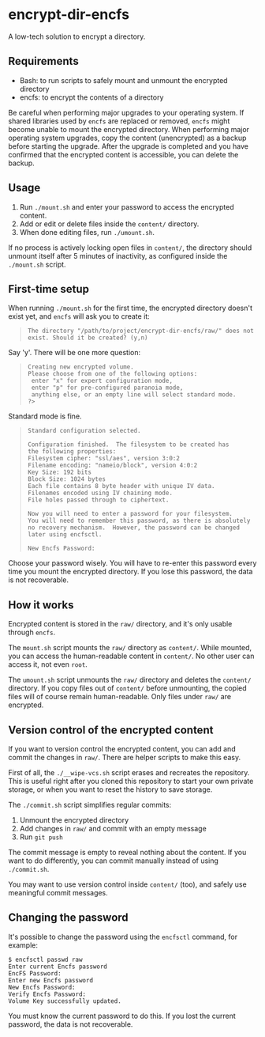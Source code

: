 encrypt-dir-encfs
=================

A low-tech solution to encrypt a directory.

Requirements
------------

- Bash: to run scripts to safely mount and unmount the encrypted directory
- encfs: to encrypt the contents of a directory

Be careful when performing major upgrades to your operating system.
If shared libraries used by `encfs` are replaced or removed,
`encfs` might become unable to mount the encrypted directory.
When performing major operating system upgrades,
copy the content (unencrypted) as a backup before starting the upgrade.
After the upgrade is completed and you have confirmed that the
encrypted content is accessible, you can delete the backup.

Usage
-----

1. Run `./mount.sh` and enter your password to access the encrypted content.
2. Add or edit or delete files inside the `content/` directory.
3. When done editing files, run `./umount.sh`.

If no process is actively locking open files in `content/`,
the directory should unmount itself after 5 minutes of inactivity,
as configured inside the `./mount.sh` script.

First-time setup
----------------

When running `./mount.sh` for the first time,
the encrypted directory doesn't exist yet,
and `encfs` will ask you to create it:

>     The directory "/path/to/project/encrypt-dir-encfs/raw/" does not exist. Should it be created? (y,n)

Say 'y'. There will be one more question:

>     Creating new encrypted volume.
>     Please choose from one of the following options:
>      enter "x" for expert configuration mode,
>      enter "p" for pre-configured paranoia mode,
>      anything else, or an empty line will select standard mode.
>     ?>

Standard mode is fine.

>     Standard configuration selected.
> 
>     Configuration finished.  The filesystem to be created has
>     the following properties:
>     Filesystem cipher: "ssl/aes", version 3:0:2
>     Filename encoding: "nameio/block", version 4:0:2
>     Key Size: 192 bits
>     Block Size: 1024 bytes
>     Each file contains 8 byte header with unique IV data.
>     Filenames encoded using IV chaining mode.
>     File holes passed through to ciphertext.
> 
>     Now you will need to enter a password for your filesystem.
>     You will need to remember this password, as there is absolutely
>     no recovery mechanism.  However, the password can be changed
>     later using encfsctl.
> 
>     New Encfs Password:

Choose your password wisely.
You will have to re-enter this password every time you mount the encrypted directory.
If you lose this password, the data is not recoverable.

How it works
------------

Encrypted content is stored in the `raw/` directory,
and it's only usable through `encfs`.

The `mount.sh` script mounts the `raw/` directory as `content/`.
While mounted,
you can access the human-readable content in `content/`.
No other user can access it, not even `root`.

The `umount.sh` script unmounts the `raw/` directory and deletes the `content/` directory.
If you copy files out of `content/` before unmounting,
the copied files will of course remain human-readable.
Only files under `raw/` are encrypted.

Version control of the encrypted content
----------------------------------------

If you want to version control the encrypted content,
you can add and commit the changes in `raw/`.
There are helper scripts to make this easy.

First of all,
the `./__wipe-vcs.sh` script erases and recreates the repository.
This is useful right after you cloned this repository to start your own private storage,
or when you want to reset the history to save storage.

The `./commit.sh` script simplifies regular commits:

1. Unmount the encrypted directory
2. Add changes in `raw/` and commit with an empty message
3. Run `git push`

The commit message is empty to reveal nothing about the content.
If you want to do differently,
you can commit manually instead of using `./commit.sh`.

You may want to use version control inside `content/` (too),
and safely use meaningful commit messages.

Changing the password
---------------------

It's possible to change the password using the `encfsctl` command, for example:

    $ encfsctl passwd raw
    Enter current Encfs password
    EncFS Password:
    Enter new Encfs password
    New Encfs Password:
    Verify Encfs Password:
    Volume Key successfully updated.

You must know the current password to do this.
If you lost the current password,
the data is not recoverable.
